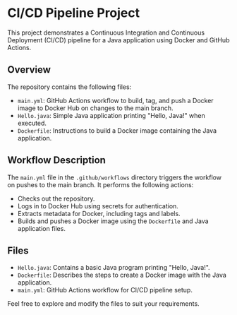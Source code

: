 # CI/CD Pipeline Project

This project demonstrates a Continuous Integration and Continuous Deployment (CI/CD) pipeline for a Java application using Docker and GitHub Actions.

## Overview

The repository contains the following files:

- `main.yml`: GitHub Actions workflow to build, tag, and push a Docker image to Docker Hub on changes to the main branch.
- `Hello.java`: Simple Java application printing "Hello, Java!" when executed.
- `Dockerfile`: Instructions to build a Docker image containing the Java application.

## Workflow Description

The `main.yml` file in the `.github/workflows` directory triggers the workflow on pushes to the main branch. It performs the following actions:
- Checks out the repository.
- Logs in to Docker Hub using secrets for authentication.
- Extracts metadata for Docker, including tags and labels.
- Builds and pushes a Docker image using the `Dockerfile` and Java application files.

## Files

- `Hello.java`: Contains a basic Java program printing "Hello, Java!".
- `Dockerfile`: Describes the steps to create a Docker image with the Java application.
- `main.yml`: GitHub Actions workflow for CI/CD pipeline setup.

Feel free to explore and modify the files to suit your requirements.
